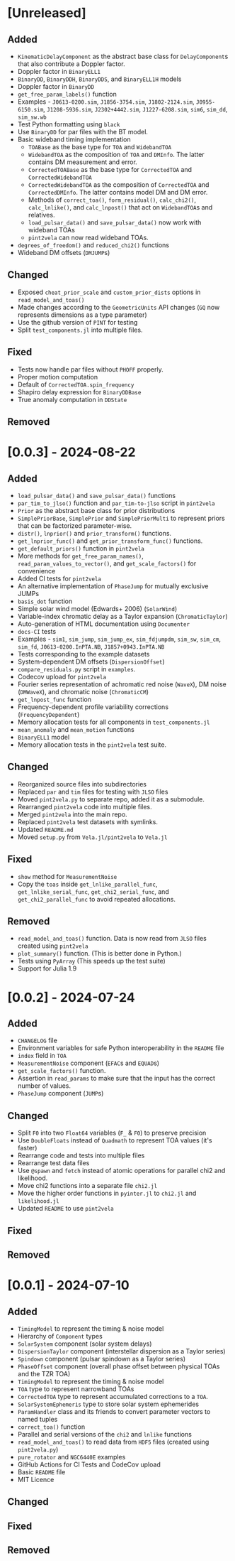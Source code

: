 # [Unreleased]
## Added
- `KinematicDelayComponent` as the abstract base class for `DelayComponent`s that also contribute a Doppler factor.
- Doppler factor in `BinaryELL1`
- `BinaryDD`, `BinaryDDH`, `BinaryDDS`, and `BinaryELL1H` models
- Doppler factor in `BinaryDD`
- `get_free_param_labels()` function
- Examples - `J0613-0200.sim`, `J1856-3754.sim`, `J1802-2124.sim`, `J0955-6150.sim`, `J1208-5936.sim`, `J2302+4442.sim`, `J1227-6208.sim`, `sim6`, `sim_dd`, `sim_sw.wb`
- Test Python formatting using `black`
- Use `BinaryDD` for par files with the BT model.
- Basic wideband timing implementation
  - `TOABase` as the base type for `TOA` and `WidebandTOA`
  - `WidebandTOA` as the composition of `TOA` and `DMInfo`. The latter contains DM measurement and error.
  - `CorrectedTOABase` as the base type for `CorrectedTOA` and `CorrectedWidebandTOA`
  - `CorrectedWidebandTOA` as the composition of `CorrectedTOA` and `CorrectedDMInfo`. The latter contains model DM and DM error.
  - Methods of `correct_toa()`, `form_residual()`, `calc_chi2()`, `calc_lnlike()`, and `calc_lnpost()` that act on `WidebandTOA`s and relatives.
  - `load_pulsar_data()` and `save_pulsar_data()` now work with wideband TOAs
  - `pint2vela` can now read wideband TOAs.
- `degrees_of_freedom()` and `reduced_chi2()` functions
- Wideband DM offsets (`DMJUMP`s)
## Changed
- Exposed `cheat_prior_scale` and `custom_prior_dists` options in `read_model_and_toas()`
- Made changes according to the `GeometricUnits` API changes (`GQ` now represents dimensions as a type parameter)
- Use the github version of `PINT` for testing
- Split `test_components.jl` into multiple files.
## Fixed
- Tests now handle par files without `PHOFF` properly.
- Proper motion computation
- Default of `CorrectedTOA.spin_frequency`
- Shapiro delay expression for `BinaryDDBase`
- True anomaly computation in `DDState`
## Removed

# [0.0.3] - 2024-08-22
## Added
- `load_pulsar_data()` and `save_pulsar_data()` functions
- `par_tim_to_jlso()` function and `par_tim-to-jlso` script in `pint2vela`
- `Prior` as the abstract base class for prior distributions
- `SimplePriorBase`, `SimplePrior` and `SimplePriorMulti` to represent priors that can be factorized parameter-wise.
- `distr()`, `lnprior()` and `prior_transform()` functions.
- `get_lnprior_func()` and `get_prior_transform_func()` functions.
- `get_default_priors()` function in `pint2vela`
- More methods for `get_free_param_names()`, `read_param_values_to_vector()`, and `get_scale_factors()` for convenience
- Added CI tests for `pint2vela`
- An alternative implementation of `PhaseJump` for mutually exclusive JUMPs
- `basis_dot` function
- Simple solar wind model (Edwards+ 2006) (`SolarWind`)
- Variable-index chromatic delay as a Taylor expansion (`ChromaticTaylor`)
- Auto-generation of HTML documentation using `Documenter`
- `docs-CI` tests
- Examples - `sim1`, `sim_jump`, `sim_jump_ex`, `sim_fdjumpdm`, `sim_sw`, `sim_cm`, `sim_fd`, `J0613-0200.InPTA.NB`, `J1857+0943.InPTA.NB`
- Tests corresponding to the example datasets
- System-dependent DM offsets (`DispersionOffset`)
- `compare_residuals.py` script in `examples`.
- Codecov upload for `pint2vela`
- Fourier series representation of achromatic red noise (`WaveX`), DM noise (`DMWaveX`), and chromatic noise (`ChromaticCM`)
- `get_lnpost_func` function
- Frequency-dependent profile variability corrections (`FrequencyDependent`)
- Memory allocation tests for all components in `test_components.jl`
- `mean_anomaly` and `mean_motion` functions
- `BinaryELL1` model
- Memory allocation tests in the `pint2vela` test suite.
## Changed
- Reorganized source files into subdirectories
- Replaced `par` and `tim` files for testing with `JLSO` files
- Moved `pint2vela.py` to separate repo, added it as a submodule.
- Rearranged `pint2vela` code into multiple files.
- Merged `pint2vela` into the main repo.
- Replaced `pint2vela` test datasets with symlinks.
- Updated `README.md`
- Moved `setup.py` from `Vela.jl/pint2vela` to `Vela.jl`
## Fixed
- `show` method for `MeasurementNoise`
- Copy the `toas` inside `get_lnlike_parallel_func`, `get_lnlike_serial_func`, `get_chi2_serial_func`, and `get_chi2_parallel_func` to avoid repeated allocations. 
## Removed
- `read_model_and_toas()` function. Data is now read from `JLSO` files created using `pint2vela`
- `plot_summary()` function. (This is better done in Python.)
- Tests using `PyArray` (This speeds up the test suite)
- Support for Julia 1.9

# [0.0.2] - 2024-07-24
## Added
- `CHANGELOG` file
- Environment variables for safe Python interoperability in the `README` file
- `index` field in `TOA`
- `MeasurementNoise` component (`EFAC`s and `EQUAD`s)
- `get_scale_factors()` function.
- Assertion in `read_params` to make sure that the input has the correct number of values.
- `PhaseJump` component (`JUMP`s)
## Changed
- Split `F0` into two `Float64` variables (`F_` & `F0`) to preserve precision
- Use `DoubleFloats` instead of `Quadmath` to represent TOA values (it's faster)
- Rearrange code and tests into multiple files
- Rearrange test data files
- Use `@spawn` and `fetch` instead of atomic operations for parallel chi2 and likelihood.
- Move chi2 functions into a separate file `chi2.jl`
- Move the higher order functions in `pyinter.jl` to `chi2.jl` and `likelihood.jl`
- Updated `README` to use `pint2vela`
## Fixed
## Removed

# [0.0.1] - 2024-07-10
## Added
- `TimingModel` to represent the timing & noise model
- Hierarchy of `Component` types
- `SolarSystem` component (solar system delays)
- `DispersionTaylor` component (interstellar dispersion as a Taylor series)
- `Spindown` component (pulsar spindown as a Taylor series)
- `PhaseOffset` component (overall phase offset between physical TOAs and the TZR TOA)
- `TimingModel` to represent the timing & noise model
- `TOA` type to represent narrowband TOAs
- `CorrectedTOA` type to represent accumulated corrections to a `TOA`.
- `SolarSystemEphemeris` type to store solar system ephemerides
- `ParamHandler` class and its friends to convert parameter vectors to named tuples
- `correct_toa()` function
- Parallel and serial versions of the `chi2` and `lnlike` functions
- `read_model_and_toas()` to read data from `HDF5` files (created using `pint2vela.py`)
- `pure_rotator` and `NGC6440E` examples
- GitHub Actions for CI Tests and CodeCov upload
- Basic `README` file
- MIT Licence
## Changed
## Fixed
## Removed
